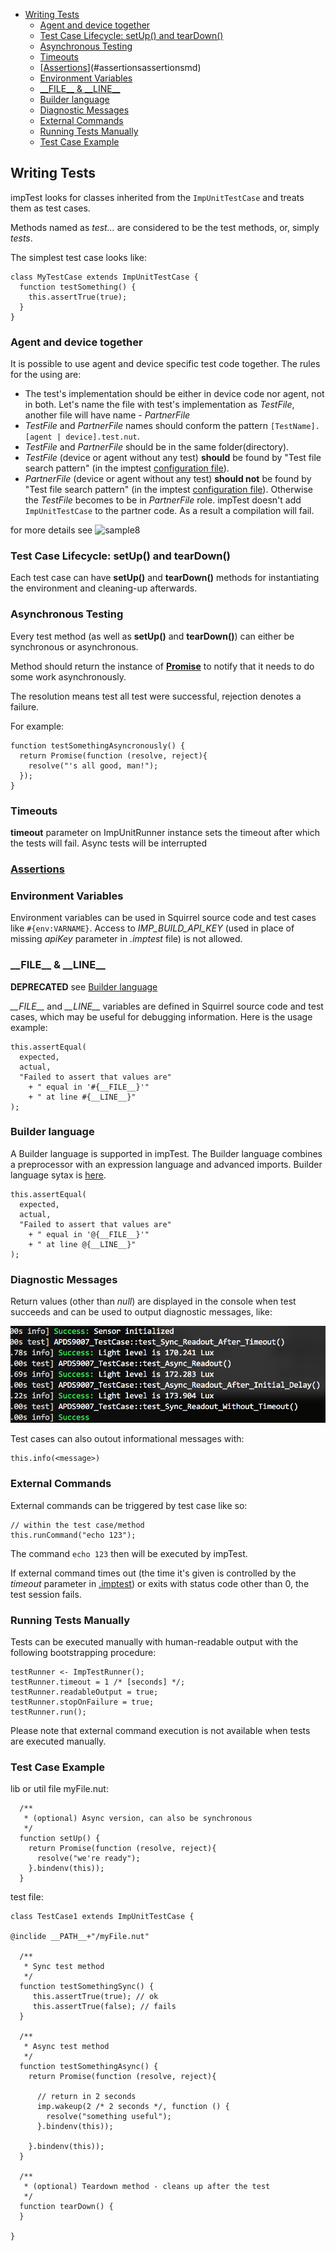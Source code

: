<!-- START doctoc generated TOC please keep comment here to allow auto update -->
<!-- DON'T EDIT THIS SECTION, INSTEAD RE-RUN doctoc TO UPDATE -->


- [Writing Tests](#writing-tests)
  - [Agent and device together](#agent-and-device-together)
  - [Test Case Lifecycle: setUp() and tearDown()](#test-case-lifecycle-setup-and-teardown)
  - [Asynchronous Testing](#asynchronous-testing)
  - [Timeouts](#timeouts)
  - [[Assertions](./assertions.md)](#assertionsassertionsmd)
  - [Environment Variables](#environment-variables)
  - [\_\_FILE\_\_ & \_\_LINE\_\_](#%5C_%5C_file%5C_%5C_-&-%5C_%5C_line%5C_%5C_)
  - [Builder language](#builder-language)
  - [Diagnostic Messages](#diagnostic-messages)
  - [External Commands](#external-commands)
  - [Running Tests Manually](#running-tests-manually)
  - [Test Case Example](#test-case-example)

<!-- END doctoc generated TOC please keep comment here to allow auto update -->

## Writing Tests

impTest looks for classes inherited from the `ImpUnitTestCase` and treats them as test cases.

Methods named as _test..._ are considered to be the test methods, or, simply _tests_.

The simplest test case looks like:

```squirrel
class MyTestCase extends ImpUnitTestCase {
  function testSomething() {
    this.assertTrue(true);
  }
}
```

### Agent and device together

It is possible to use agent and device specific test code together. The rules for the using are:
- The test's implementation should be either in device code nor agent, not in both. Let's name the file with test's implementation as *TestFile*, another file will have name - *PartnerFile*
- *TestFile* and *PartnerFile* names should conform the pattern ```[TestName].[agent | device].test.nut```.
- *TestFile* and *PartnerFile* should be in the same folder(directory).
- *TestFile* (device or agent without any test) **should** be found by "Test file search pattern" (in the imptest [configuration file](./imptest-spec.md)).
- *PartnerFile* (device or agent without any test) **should not** be found by "Test file search pattern" (in the imptest [configuration file](./imptest-spec.md)). Otherwise the *TestFile* becomes to be in *PartnerFile* role. impTest doesn't add `ImpUnitTestCase` to the partner code. As a result a compilation will fail.

for more details see ![sample8](../samples/sample8)

### Test Case Lifecycle: setUp() and tearDown()

Each test case can have __setUp()__ and __tearDown()__ methods for instantiating the environment and cleaning-up afterwards.

### Asynchronous Testing

Every test method (as well as __setUp()__ and __tearDown()__) can either be synchronous or asynchronous.

Method should return the instance of [__Promise__](https://github.com/electricimp/Promise) to notify that it needs to do some work asynchronously.

The resolution means test all test were successful, rejection denotes a failure.

For example:

```squirrel
function testSomethingAsyncronously() {
  return Promise(function (resolve, reject){
    resolve("'s all good, man!");
  });
}
```

### Timeouts

__timeout__ parameter on ImpUnitRunner instance sets the timeout after which the tests will fail. Async tests will be interrupted

### [Assertions](./assertions.md)

### Environment Variables

Environment variables can be used in Squirrel source code and test cases like `#{env:VARNAME}`. Access to _IMP_BUILD_API_KEY_ (used in place of missing _apiKey_ parameter in _.imptest_ file) is not allowed.

### \_\_FILE\_\_ & \_\_LINE\_\_

**DEPRECATED** see [Builder language](#builder-language)

*\_\_FILE\_\_* and *\_\_LINE\_\_* variables are defined in Squirrel source code and test cases, which may be useful for debugging information. Here is the usage example:

```squirrel
this.assertEqual(
  expected,
  actual,
  "Failed to assert that values are"
    + " equal in '#{__FILE__}'"
    + " at line #{__LINE__}"
);
```
### Builder language

A Builder language is supported in impTest. The Builder language combines a preprocessor with an expression language and advanced imports.
Builder language sytax is [here](https://github.com/electricimp/Builder). 

```squirrel
this.assertEqual(
  expected,
  actual,
  "Failed to assert that values are"
    + " equal in '@{__FILE__}'"
    + " at line @{__LINE__}"
);
```

### Diagnostic Messages

Return values (other than *null*) are displayed in the console when test succeeds and can be used to output diagnostic messages, like:

![diagnostic messages](./diagnostic-messages.png)

Test cases can also outout informational messages with:

```squirrel
this.info(<message>)
```

### External Commands

External commands can be triggered by test case like so:

```squirrel
// within the test case/method
this.runCommand("echo 123");
```

The command `echo 123` then will be executed by impTest.

If external command times out (the time it's given is controlled by the _timeout_ parameter in [.imptest](./imptest-spec.md)) or exits with status code other than 0, the test session fails.

### Running Tests Manually

Tests can be executed manually with human-readable output with the following bootstrapping procedure:

```squirrel
testRunner <- ImpTestRunner();
testRunner.timeout = 1 /* [seconds] */;
testRunner.readableOutput = true;
testRunner.stopOnFailure = true;
testRunner.run();
```

Please note that external command execution is not available when tests are executed manually.

### Test Case Example

lib or util file myFile.nut:
```squirrel
  /**
   * (optional) Async version, can also be synchronous
   */
  function setUp() {
    return Promise(function (resolve, reject){
      resolve("we're ready");
    }.bindenv(this));
  }
```

test file:
```squirrel
class TestCase1 extends ImpUnitTestCase {

@inclide __PATH__+"/myFile.nut"

  /**
   * Sync test method
   */
  function testSomethingSync() {
     this.assertTrue(true); // ok
     this.assertTrue(false); // fails
  }

  /**
   * Async test method
   */
  function testSomethingAsync() {
    return Promise(function (resolve, reject){

      // return in 2 seconds
      imp.wakeup(2 /* 2 seconds */, function () {
        resolve("something useful");
      }.bindenv(this));

    }.bindenv(this));
  }

  /**
   * (optional) Teardown method - cleans up after the test
   */
  function tearDown() {
  }

}
```
